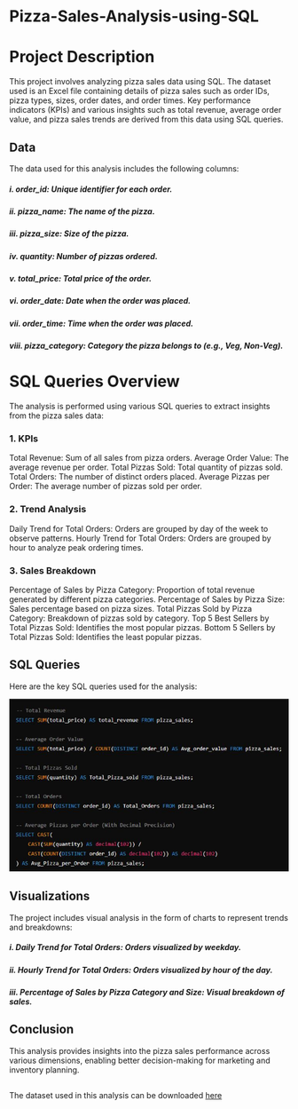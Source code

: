 # Pizza-Sales-Analysis-using-SQL
# Project Description
This project involves analyzing pizza sales data using SQL. The dataset used is an Excel file containing details of pizza sales such as order IDs, pizza types, sizes, order dates, and order times. Key performance indicators (KPIs) and various insights such as total revenue, average order value, and pizza sales trends are derived from this data using SQL queries.

## Data
The data used for this analysis includes the following columns:

##### i. order_id: Unique identifier for each order.
##### ii. pizza_name: The name of the pizza.
##### iii. pizza_size: Size of the pizza.
##### iv. quantity: Number of pizzas ordered.
##### v. total_price: Total price of the order.
##### vi. order_date: Date when the order was placed.
##### vii. order_time: Time when the order was placed.
##### viii. pizza_category: Category the pizza belongs to (e.g., Veg, Non-Veg).

# SQL Queries Overview
The analysis is performed using various SQL queries to extract insights from the pizza sales data:

### 1. KPIs
Total Revenue: Sum of all sales from pizza orders.
Average Order Value: The average revenue per order.
Total Pizzas Sold: Total quantity of pizzas sold.
Total Orders: The number of distinct orders placed.
Average Pizzas per Order: The average number of pizzas sold per order.
### 2. Trend Analysis
Daily Trend for Total Orders: Orders are grouped by day of the week to observe patterns.
Hourly Trend for Total Orders: Orders are grouped by hour to analyze peak ordering times.
### 3. Sales Breakdown
Percentage of Sales by Pizza Category: Proportion of total revenue generated by different pizza categories.
Percentage of Sales by Pizza Size: Sales percentage based on pizza sizes.
Total Pizzas Sold by Pizza Category: Breakdown of pizzas sold by category.
Top 5 Best Sellers by Total Pizzas Sold: Identifies the most popular pizzas.
Bottom 5 Sellers by Total Pizzas Sold: Identifies the least popular pizzas.

## SQL Queries
Here are the key SQL queries used for the analysis:

![](https://github.com/sanmyyung/Pizza-Sales-Analysis-using-SQL/blob/main/Image.JPG)

## Visualizations
The project includes visual analysis in the form of charts to represent trends and breakdowns:

##### i. Daily Trend for Total Orders: Orders visualized by weekday.
##### ii. Hourly Trend for Total Orders: Orders visualized by hour of the day.
##### iii. Percentage of Sales by Pizza Category and Size: Visual breakdown of sales.

## Conclusion
This analysis provides insights into the pizza sales performance across various dimensions, enabling better decision-making for marketing and inventory planning.
##
The dataset used in this analysis can be downloaded [here](https://github.com/sanmyyung/Pizza-Sales-Analysis-using-SQL/compare/master?expand=1#diff-db484cb22a553e44c412ef2329337638f48908c5bf351c1d071c357d8c247345)
